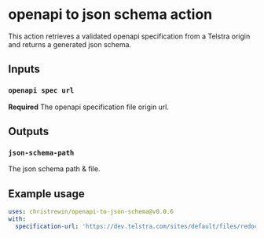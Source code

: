 # openapi to json schema action

This action retrieves a validated openapi specification from a Telstra origin and returns a generated json schema.

## Inputs

### `openapi spec url`

**Required** The openapi specification file origin url.

## Outputs

### `json-schema-path`

The json schema path & file.

## Example usage

```yml
uses: christrewin/openapi-to-json-schema@v0.0.6
with:
  specification-url: 'https://dev.telstra.com/sites/default/files/redocs/1620871323/messaging-api-swagger_0.yaml'
```
